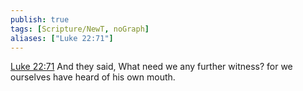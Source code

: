 ```yaml
---
publish: true
tags: [Scripture/NewT, noGraph]
aliases: ["Luke 22:71"]
---
```

[Luke 22:71](https://churchofjesuschrist.org/study/scriptures/nt/luke/22?lang=eng&id=p71#p71) And they said, What need we any further witness? for we ourselves have heard of his own mouth.




